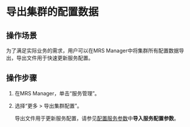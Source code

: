 # 导出集群的配置数据<a name="mrs_01_0260"></a>

## 操作场景<a name="zh-cn_topic_0043091758_section5722711895543"></a>

为了满足实际业务的需求，用户可以在MRS Manager中将集群所有配置数据导出，导出文件用于快速更新服务配置。

## 操作步骤<a name="zh-cn_topic_0043091758_section4048522795632"></a>

1.  在MRS Manager，单击“服务管理”。
2.  选择“更多 \> 导出集群配置”。

    导出文件用于更新服务配置，请参见[配置服务参数](配置服务参数-107.md)中**导入服务配置参数**。


